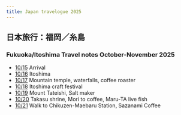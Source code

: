 ```yaml
---
title: Japan travelogue 2025
---
```


## 日本旅行：福岡／糸島

### Fukuoka/Itoshima Travel notes October-November 2025

* [10/15](./X15Arrival.html) Arrival
* [10/16](./X16Itoshima.html) Itoshima
* [10/17](./X17Mountains.html) Mountain temple, waterfalls, coffee roaster
* [10/18](./X18ItoFes.html) Itoshima craft festival
* [10/19](./X19SaltMaker.html) Mount Tateishi, Salt maker
* [10/20](./X20Takasu.html) Takasu shrine, Mori to coffee, Maru-TA live fish
* [10/21](./X21Walking.html) Walk to Chikuzen-Maebaru Station, Sazanami Coffee
